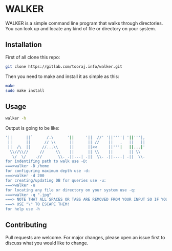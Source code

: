 # WALKER

WALKER is a simple command line program that walks through directories.
You can look up and locate any kind of file or directory on your system.

## Installation
First of all clone this repo:

```bash
git clone https://gitlab.com/tooraj.info/walker.git
```
Then you need to make and install it as simple as this:

```bash
make
sudo make install
```
## Usage

```bash
walker -h
```

Output is going to be like:

```bash
'||      ||`      /.\      '||     '||  //' '||''''| '||'''|,
 ||      ||      // \\      ||      || //    ||   .   ||   || 
 ||  /\  ||     //...\\     ||      ||<<     ||'''|   ||...|' 
  \\//\\//     //     \\    ||      || \\    ||       || \\   
   \/  \/    .//       \\. .||...| .||  \\. .||....| .||  \\.
for indentifing path to walk use -D:
===>walker -D /home
for configuring maximum depth use -d:
===>walker -d 200
for creating/updating DB for queries use -u:
===>walker -u
for locating any file or directory on your system use -q:
===>walker -q ".jpg"
===> NOTE THAT ALL SPACES OR TABS ARE REMOVED FROM YOUR INPUT SO IF YOU WANT THEM
===> USE "\" TO ESCAPE THEM!
for help use -h
```

## Contributing
Pull requests are welcome. For major changes, please open an issue first to discuss what you would like to change.

